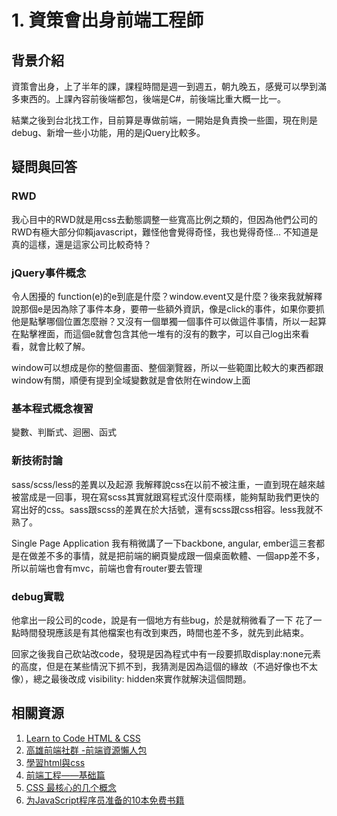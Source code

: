 # 1. 資策會出身前端工程師

## 背景介紹
資策會出身，上了半年的課，課程時間是週一到週五，朝九晚五，感覺可以學到滿多東西的。上課內容前後端都包，後端是C#，前後端比重大概一比一。

結業之後到台北找工作，目前算是專做前端，一開始是負責換一些圖，現在則是debug、新增一些小功能，用的是jQuery比較多。

## 疑問與回答
### RWD
我心目中的RWD就是用css去動態調整一些寬高比例之類的，但因為他們公司的RWD有極大部分仰賴javascript，難怪他會覺得奇怪，我也覺得奇怪...
不知道是真的這樣，還是這家公司比較奇特？

### jQuery事件概念
令人困擾的 function(e)的e到底是什麼？window.event又是什麼？後來我就解釋說那個e是因為除了事件本身，要帶一些額外資訊，像是click的事件，如果你要抓他是點擊哪個位置怎麼辦？又沒有一個單獨一個事件可以做這件事情，所以一起算在點擊裡面，而這個e就會包含其他一堆有的沒有的數字，可以自己log出來看看，就會比較了解。

window可以想成是你的整個畫面、整個瀏覽器，所以一些範圍比較大的東西都跟window有關，順便有提到全域變數就是會依附在window上面

### 基本程式概念複習
變數、判斷式、迴圈、函式

### 新技術討論
sass/scss/less的差異以及起源
我解釋說css在以前不被注重，一直到現在越來越被當成是一回事，現在寫scss其實就跟寫程式沒什麼兩樣，能夠幫助我們更快的寫出好的css。sass跟scss的差異在於大括號，還有scss跟css相容。less我就不熟了。

Single Page Application
我有稍微講了一下backbone, angular, ember這三套都是在做差不多的事情，就是把前端的網頁變成跟一個桌面軟體、一個app差不多，所以前端也會有mvc，前端也會有router要去管理

### debug實戰
他拿出一段公司的code，說是有一個地方有些bug，於是就稍微看了一下
花了一點時間發現應該是有其他檔案也有改到東西，時間也差不多，就先到此結束。

回家之後我自己砍站改code，發現是因為程式中有一段要抓取display:none元素的高度，但是在某些情況下抓不到，我猜測是因為這個的緣故（不過好像也不太像），總之最後改成 visibility: hidden來實作就解決這個問題。

## 相關資源
1. [Learn to Code HTML & CSS](http://learn.shayhowe.com/html-css/)
2. [高雄前端社群 -前端資源懶人包](https://docs.google.com/document/d/13nK_XY9u5uIleTpSCw88lMupzgCSwXd6j6je44eLhMQ/edit?pli=1)
3. [學習html與css](http://marksheet.io/)
4. [前端工程——基础篇](https://github.com/fouber/blog/issues/10)
5. [CSS 最核心的几个概念](http://www.jianshu.com/p/3a18fcd9fcda)
6. [为JavaScript程序员准备的10本免费书籍](http://info.9iphp.com/10-free-javascript-books-for-beginners/)

